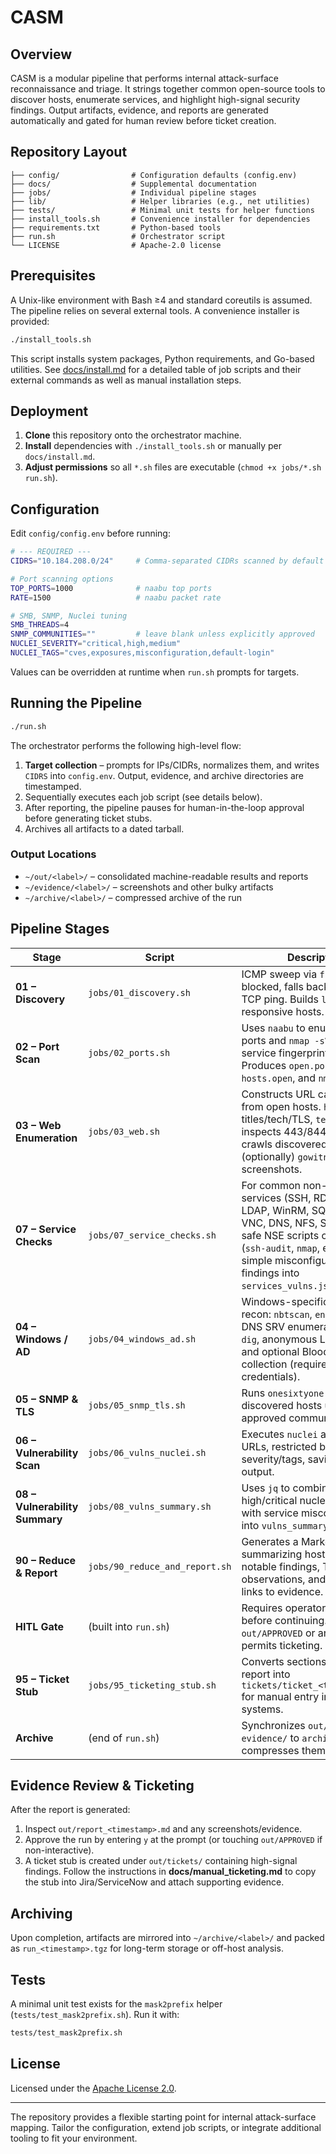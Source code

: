# CASM

## Overview
CASM is a modular pipeline that performs internal attack-surface reconnaissance and triage. It strings together common open-source tools to discover hosts, enumerate services, and highlight high-signal security findings. Output artifacts, evidence, and reports are generated automatically and gated for human review before ticket creation.

## Repository Layout
```
├── config/                # Configuration defaults (config.env)
├── docs/                  # Supplemental documentation
├── jobs/                  # Individual pipeline stages
├── lib/                   # Helper libraries (e.g., net utilities)
├── tests/                 # Minimal unit tests for helper functions
├── install_tools.sh       # Convenience installer for dependencies
├── requirements.txt       # Python-based tools
├── run.sh                 # Orchestrator script
└── LICENSE                # Apache-2.0 license
```

## Prerequisites
A Unix-like environment with Bash ≥4 and standard coreutils is assumed. The pipeline relies on several external tools. A convenience installer is provided:

```bash
./install_tools.sh
```

This script installs system packages, Python requirements, and Go-based utilities. See [docs/install.md](docs/install.md) for a detailed table of job scripts and their external commands as well as manual installation steps.

## Deployment
1. **Clone** this repository onto the orchestrator machine.
2. **Install** dependencies with `./install_tools.sh` or manually per `docs/install.md`.
3. **Adjust permissions** so all `*.sh` files are executable (`chmod +x jobs/*.sh run.sh`).

## Configuration
Edit `config/config.env` before running:

```bash
# --- REQUIRED ---
CIDRS="10.184.208.0/24"     # Comma-separated CIDRs scanned by default

# Port scanning options
TOP_PORTS=1000              # naabu top ports
RATE=1500                   # naabu packet rate

# SMB, SNMP, Nuclei tuning
SMB_THREADS=4
SNMP_COMMUNITIES=""         # leave blank unless explicitly approved
NUCLEI_SEVERITY="critical,high,medium"
NUCLEI_TAGS="cves,exposures,misconfiguration,default-login"
```

Values can be overridden at runtime when `run.sh` prompts for targets.

## Running the Pipeline
```bash
./run.sh
```
The orchestrator performs the following high-level flow:

1. **Target collection** – prompts for IPs/CIDRs, normalizes them, and writes `CIDRS` into `config.env`. Output, evidence, and archive directories are timestamped.
2. Sequentially executes each job script (see details below).
3. After reporting, the pipeline pauses for human-in-the-loop approval before generating ticket stubs.
4. Archives all artifacts to a dated tarball.

### Output Locations
* `~/out/<label>/` – consolidated machine-readable results and reports
* `~/evidence/<label>/` – screenshots and other bulky artifacts
* `~/archive/<label>/` – compressed archive of the run

## Pipeline Stages
| Stage | Script | Description |
|-------|--------|-------------|
| **01 – Discovery** | `jobs/01_discovery.sh` | ICMP sweep via `fping`; if blocked, falls back to `nmap -sn` TCP ping. Builds `live.txt` with responsive hosts. |
| **02 – Port Scan** | `jobs/02_ports.sh` | Uses `naabu` to enumerate top ports and `nmap -sV` for light service fingerprinting. Produces `open.ports`, `hosts.open`, and `nmap_top200.*`. |
| **03 – Web Enumeration** | `jobs/03_web.sh` | Constructs URL candidates from open hosts. `httpx` probes titles/tech/TLS, `testssl.sh` inspects 443/8443, `katana` crawls discovered URLs, and (optionally) `gowitness` captures screenshots. |
| **07 – Service Checks** | `jobs/07_service_checks.sh` | For common non-web services (SSH, RDP, SMB, LDAP, WinRM, SQL, Redis, VNC, DNS, NFS, SNMP) runs safe NSE scripts or helpers (`ssh-audit`, `nmap`, etc.). Extracts simple misconfiguration findings into `services_vulns.jsonl`. |
| **04 – Windows / AD** | `jobs/04_windows_ad.sh` | Windows-specific network recon: `nbtscan`, `enum4linux-ng`, DNS SRV enumeration with `dig`, anonymous LDAP search, and optional BloodHound collection (requires credentials). |
| **05 – SNMP & TLS** | `jobs/05_snmp_tls.sh` | Runs `onesixtyone` against discovered hosts using approved community strings. |
| **06 – Vulnerability Scan** | `jobs/06_vulns_nuclei.sh` | Executes `nuclei` against live URLs, restricted by severity/tags, saving JSONL output. |
| **08 – Vulnerability Summary** | `jobs/08_vulns_summary.sh` | Uses `jq` to combine high/critical nuclei findings with service misconfigurations into `vulns_summary.jsonl`. |
| **90 – Reduce & Report** | `jobs/90_reduce_and_report.sh` | Generates a Markdown report summarizing host counts, notable findings, TLS observations, and includes links to evidence. |
| **HITL Gate** | (built into `run.sh`) | Requires operator confirmation before continuing. Touching `out/APPROVED` or answering `y` permits ticketing. |
| **95 – Ticket Stub** | `jobs/95_ticketing_stub.sh` | Converts sections of the latest report into `tickets/ticket_<timestamp>.md` for manual entry into external systems. |
| **Archive** | (end of `run.sh`) | Synchronizes `out/` and `evidence/` to `archive/` and compresses them. |

## Evidence Review & Ticketing
After the report is generated:

1. Inspect `out/report_<timestamp>.md` and any screenshots/evidence.
2. Approve the run by entering `y` at the prompt (or touching `out/APPROVED` if non-interactive).
3. A ticket stub is created under `out/tickets/` containing high-signal findings. Follow the instructions in **docs/manual_ticketing.md** to copy the stub into Jira/ServiceNow and attach supporting evidence.

## Archiving
Upon completion, artifacts are mirrored into `~/archive/<label>/` and packed as `run_<timestamp>.tgz` for long-term storage or off-host analysis.

## Tests
A minimal unit test exists for the `mask2prefix` helper (`tests/test_mask2prefix.sh`). Run it with:

```bash
tests/test_mask2prefix.sh
```

## License
Licensed under the [Apache License 2.0](LICENSE).

---

The repository provides a flexible starting point for internal attack-surface mapping. Tailor the configuration, extend job scripts, or integrate additional tooling to fit your environment.
